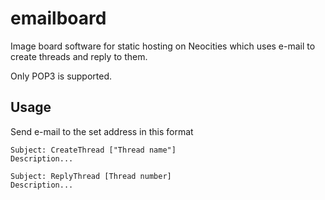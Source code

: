 # emailboard
Image board software for static hosting on Neocities which uses e-mail to create threads and reply to them.

Only POP3 is supported.

## Usage
Send e-mail to the set address in this format
```
Subject: CreateThread ["Thread name"]
Description...
```

```
Subject: ReplyThread [Thread number]
Description...
```
